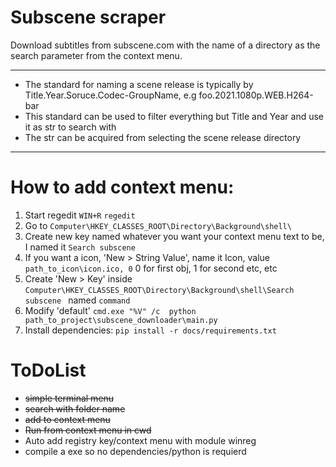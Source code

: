 # Subscene scraper
Download subtitles from subscene.com with the name of a directory as the search parameter from the context menu.


---

- The standard for naming a scene release is typically by Title.Year.Soruce.Codec-GroupName, e.g foo.2021.1080p.WEB.H264-bar
- This standard can be used to filter everything but Title and Year and use it as str to search with
- The str can be acquired from selecting the scene release directory

---
# How to add context menu:
1. Start regedit ```WIN+R``` ```regedit```
2. Go to ```Computer\HKEY_CLASSES_ROOT\Directory\Background\shell\```
3. Create new key named whatever you want your context menu text to be, I named it ```Search subscene```
4. If you want a icon, 'New > String Value', name it Icon, value ```path_to_icon\icon.ico, 0``` 0 for first obj, 1 for second etc, etc
5. Create 'New > Key' inside ```Computer\HKEY_CLASSES_ROOT\Directory\Background\shell\Search subscene ``` named ```command```
6. Modify 'default' ```cmd.exe "%V" /c  python path_to_project\subscene_downloader\main.py```
7. Install dependencies:
```pip install -r docs/requirements.txt```

# ToDoList
- ~~simple terminal menu~~
- ~~search with folder name~~
- ~~add to context menu~~
- ~~Run from context menu in cwd~~
- Auto add registry key/context menu with module winreg
- compile a exe so no dependencies/python is requierd
